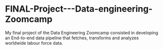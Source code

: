 # FINAL-Project---Data-engineering-Zoomcamp
My final project of the Data Engineering Zoomcamp consisted in developing an End-to-end data pipeline that fetches, transforms and analyzes worldwide labour force data.
